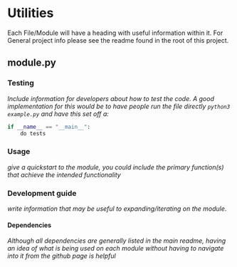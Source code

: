 # Utilities
Each File/Module will have a heading with useful information within it. For General project info please see the readme found in the root of this project.

## module.py

### Testing
*Include information for developers about how to test the code. A good implementation for this would be to have people run the file directly ```python3 example.py``` and have this set off a:*
```Python
if __name__ == "__main__":
    do tests
```


### Usage
*give a quickstart to the module, you could include the primary function(s) that achieve the intended functionality* 

### Development guide
*write information that may be useful to expanding/iterating on the module*.

#### Dependencies
*Although all dependencies are generally listed in the main readme, having an idea of what is being used on each module without having to navigate into it from the github page is helpful*
